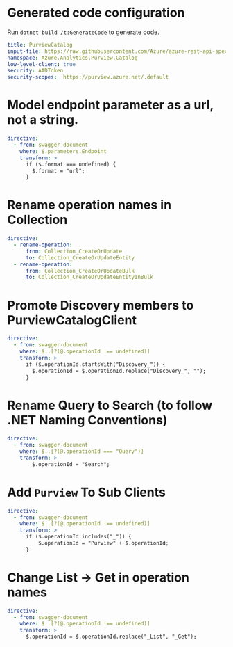 # Generated code configuration

Run `dotnet build /t:GenerateCode` to generate code.

```yaml
title: PurviewCatalog
input-file: https://raw.githubusercontent.com/Azure/azure-rest-api-specs/d23ad89e8c3e98c4f941fd9ec3db6ab39951a494/specification/purview/data-plane/Azure.Analytics.Purview.Catalog/preview/2021-05-01-preview/purviewcatalog.json
namespace: Azure.Analytics.Purview.Catalog
low-level-client: true
security: AADToken
security-scopes:  https://purview.azure.net/.default
```

# Model endpoint parameter as a url, not a string.

```yaml
directive:
  - from: swagger-document
    where: $.parameters.Endpoint
    transform: >
      if ($.format === undefined) {
        $.format = "url";
      }
```

# Rename operation names in Collection
```yaml
directive:
  - rename-operation:
      from: Collection_CreateOrUpdate
      to: Collection_CreateOrUpdateEntity
  - rename-operation:
      from: Collection_CreateOrUpdateBulk
      to: Collection_CreateOrUpdateEntityInBulk
```

# Promote Discovery members to PurviewCatalogClient

```yaml
directive:
  - from: swagger-document
    where: $..[?(@.operationId !== undefined)]
    transform: >
      if ($.operationId.startsWith("Discovery_")) {
        $.operationId = $.operationId.replace("Discovery_", "");
      }
```

# Rename Query to Search (to follow .NET Naming Conventions)

```yaml
directive:
  - from: swagger-document
    where: $..[?(@.operationId === "Query")]
    transform: >
        $.operationId = "Search";
```


# Add `Purview` To Sub Clients

```yaml
directive:
  - from: swagger-document
    where: $..[?(@.operationId !== undefined)]
    transform: >
      if ($.operationId.includes("_")) {
          $.operationId = "Purview" + $.operationId;
      }
```

# Change List -> Get in operation names

```yaml
directive:
  - from: swagger-document
    where: $..[?(@.operationId !== undefined)]
    transform: >
      $.operationId = $.operationId.replace("_List", "_Get");
```
